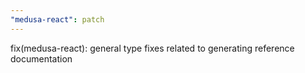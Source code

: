 ```yaml
---
"medusa-react": patch
---
```


fix(medusa-react): general type fixes related to generating reference documentation
